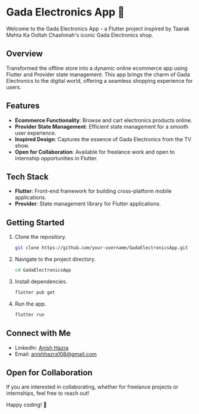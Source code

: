 # Gada Electronics App 📱

Welcome to the Gada Electronics App - a Flutter project inspired by Taarak Mehta Ka Ooltah Chashmah's iconic Gada Electronics shop.

## Overview

Transformed the offline store into a dynamic online ecommerce app using Flutter and Provider state management. This app brings the charm of Gada Electronics to the digital world, offering a seamless shopping experience for users.

## Features

- **Ecommerce Functionality**: Browse and cart electronics products online.
- **Provider State Management**: Efficient state management for a smooth user experience.
- **Inspired Design**: Captures the essence of Gada Electronics from the TV show.
- **Open for Collaboration**: Available for freelance work and open to internship opportunities in Flutter.

## Tech Stack

- **Flutter**: Front-end framework for building cross-platform mobile applications.
- **Provider**: State management library for Flutter applications.

## Getting Started

1. Clone the repository.
   ```bash
   git clone https://github.com/your-username/GadaElectronicsApp.git

2. Navigate to the project directory.
   ```bash
   cd GadaElectronicsApp
3. Install dependencies.
   ```bash
   flutter pub get
4. Run the app.
   ```bash
   flutter run

## Connect with Me
- LinkedIn: [Anish Hazra](https://www.linkedin.com/in/anish-hazra-667396176/)
- Email: anishhazra108@gmail.com

## Open for Collaboration

If you are interested in collaborating, whether for freelance projects or internships, feel free to reach out!

Happy coding! 🚀
